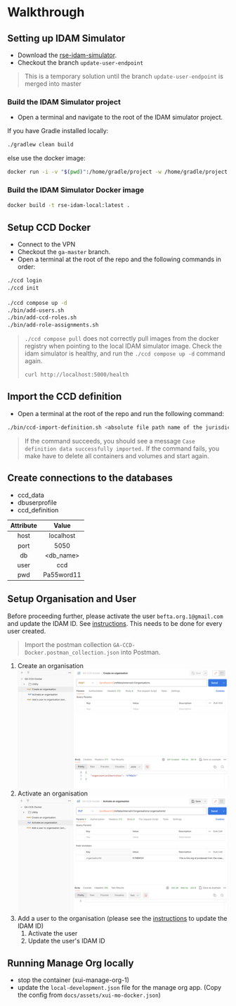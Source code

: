 # Walkthrough

## Setting up IDAM Simulator

* Download the [rse-idam-simulator](https://github.com/hmcts/rse-idam-simulator).
* Checkout the branch `update-user-endpoint`

> This is a temporary solution until the branch `update-user-endpoint` is merged into master

### Build the IDAM Simulator project

* Open a terminal and navigate to the root of the IDAM simulator project.

If you have Gradle installed locally:

```bash
./gradlew clean build
```

else use the docker image:

``` bash
docker run -i -v "$(pwd)":/home/gradle/project -w /home/gradle/project --network=host gradle ./gradlew build
```

### Build the IDAM Simulator Docker image

```bash
docker build -t rse-idam-local:latest .
```

## Setup CCD Docker

* Connect to the VPN
* Checkout the `ga-master` branch.
* Open a terminal at the root of the repo and the following commands in order:

```bash
./ccd login
./ccd init

./ccd compose up -d
./bin/add-users.sh
./bin/add-ccd-roles.sh
./bin/add-role-assignments.sh
```

> `./ccd compose pull` does not correctly pull images from the docker registry when pointing to the local IDAM simulator image.
> Check the idam simulator is healthy, and run the `./ccd compose up -d` command again.
>
>  ```bash
> curl http://localhost:5000/health
> ```

## Import the CCD definition

* Open a terminal at the root of the repo and run the following command:

```bash
./bin/ccd-import-definition.sh <absolute file path name of the jurisdiction excel file>
```

> If the command succeeds, you should see a message `Case definition data successfully imported.`
> If the command fails, you make have to delete all containers and volumes and start again.

## Create connections to the databases

* ccd_data
* dbuserprofile
* ccd_definition

| Attribute |   Value    |
| :-------: | :--------: |
|   host    | localhost  |
|   port    |    5050    |
|    db     | <db_name>  |
|   user    |    ccd     |
|    pwd    | Pa55word11 |

## Setup Organisation and User

Before proceeding further, please activate the user `befta.org.1@gmail.com` and update the IDAM ID. See [instructions](../docs/update-user-identifier.md). This needs to be done for every user created.

> Import the postman collection `GA-CCD-Docker.postman_collection.json` into Postman.

1) Create an organisation
   ![Create an organisation](images/create_organisation_success.png)
2) Activate an organisation
   ![Activate an organisation](images/activate_organisation_success.png)
3) Add a user to the organisation (please see the [instructions](../docs/update-user-identifier.md) to update the IDAM ID)
   1) Activate the user
   2) Update the user's IDAM ID

## Running Manage Org locally

* stop the container (xui-manage-org-1)
* update the `local-development.json` file for the manage org app. (Copy the config from `docs/assets/xui-mo-docker.json`)
